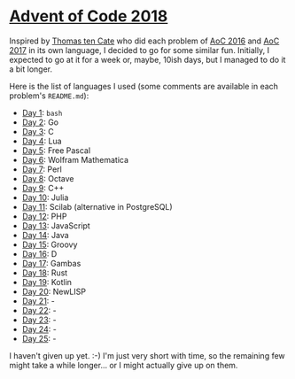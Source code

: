 # [Advent of Code 2018](https://adventofcode.com/2018)

Inspired by [Thomas ten Cate](https://github.com/ttencate/) who did each
problem of [AoC 2016](https://github.com/ttencate/aoc2016) and [AoC
2017](https://github.com/ttencate/aoc2017) in its own  language, I decided to
go for some similar fun. Initially, I expected to go at it for a week or,
maybe, 10ish days, but I managed to do it a bit longer.

Here is the list of languages I used (some comments are available in each
problem's `README.md`):

* [Day 1](day01/): `bash`
* [Day 2](day02/): Go
* [Day 3](day03/): C
* [Day 4](day04/): Lua
* [Day 5](day05/): Free Pascal
* [Day 6](day06/): Wolfram Mathematica
* [Day 7](day07/): Perl
* [Day 8](day08/): Octave
* [Day 9](day09/): C++
* [Day 10](day10/): Julia
* [Day 11](day11/): Scilab (alternative in PostgreSQL)
* [Day 12](day12/): PHP
* [Day 13](day13/): JavaScript
* [Day 14](day14/): Java
* [Day 15](day15/): Groovy
* [Day 16](day16/): D
* [Day 17](day17/): Gambas
* [Day 18](day18/): Rust
* [Day 19](day19/): Kotlin
* [Day 20](day20/): NewLISP
* [Day 21](day21/): -
* [Day 22](day22/): -
* [Day 23](day23/): -
* [Day 24](day24/): -
* [Day 25](day25/): -

I haven't given up yet. :-) I'm just very short with time, so the remaining few
might take a while longer... or I might actually give up on them.
